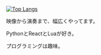 [![Top Langs](https://github-readme-stats.vercel.app/api/top-langs/?username=kakik0u)](https://github.com/anuraghazra/github-readme-stats)

映像から演奏まで、幅広くやってます。

PythonとReactとLuaが好き。

プログラミングは趣味。
